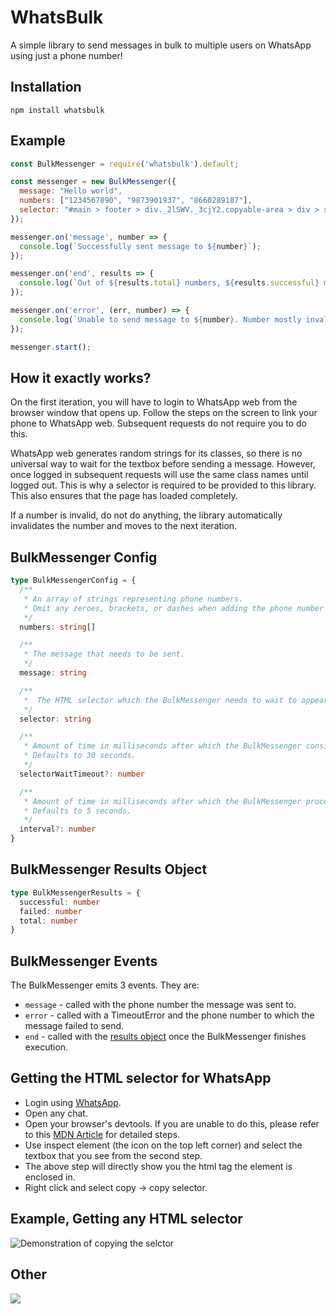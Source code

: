 # WhatsBulk

A simple library to send messages in bulk to multiple users on WhatsApp using just a phone number!

## Installation
```
npm install whatsbulk
```

## Example
```js
const BulkMessenger = require('whatsbulk').default;

const messenger = new BulkMessenger({
  message: "Hello world",
  numbers: ["1234567890", "9873901937", "8660289187"],
  selector: "#main > footer > div._2lSWV._3cjY2.copyable-area > div > span:nth-child(2) > div > div._1VZX7 > div._3Uu1_ > div > div.to2l77zo.gfz4du6o.ag5g9lrv.bze30y65.kao4egtt > p"
});

messenger.on('message', number => {
  console.log(`Successfully sent message to ${number}`);
});

messenger.on('end', results => {
  console.log(`Out of ${results.total} numbers, ${results.successful} message(s) was/were sent and ${results.failed} failed to send`);
});

messenger.on('error', (err, number) => {
  console.log(`Unable to send message to ${number}. Number mostly invalid.`, err);
});

messenger.start();
```
## How it exactly works?
On the first iteration, you will have to login to WhatsApp web from the browser window that opens up. Follow the steps on the screen to link your phone to WhatsApp web. Subsequent requests do not require you to do this.

WhatsApp web generates random strings for its classes, so there is no universal way to wait for the textbox before sending a message. However, once logged in subsequent requests will use the same class names until logged out. This is why a selector is required to be provided to this library. This also ensures that the page has loaded completely. 

If a number is invalid, do not do anything, the library automatically invalidates the number and moves to the next iteration.

## BulkMessenger Config
```ts
type BulkMessengerConfig = {
  /**
   * An array of strings representing phone numbers.
   * Omit any zeroes, brackets, or dashes when adding the phone number in international format.
   */
  numbers: string[]

  /**
   * The message that needs to be sent.
   */
  message: string

  /**
   *  The HTML selector which the BulkMessenger needs to wait to appear in the DOM before sending the message.
   */
  selector: string

  /**
   * Amount of time in milliseconds after which the BulkMessenger considers the selector to be invalid.
   * Defaults to 30 seconds.
   */
  selectorWaitTimeout?: number

  /**
   * Amount of time in milliseconds after which the BulkMessenger proceeds to the next iteration.
   * Defaults to 5 seconds.
   */
  interval?: number
}
```
## BulkMessenger Results Object
```ts
type BulkMessengerResults = {
  successful: number
  failed: number
  total: number
} 
```

## BulkMessenger Events
The BulkMessenger emits 3 events. They are:
- `message` - called with the phone number the message was sent to. 
- `error` - called with a TimeoutError and the phone number to which the message failed to send.  
- `end` - called with the [results object](#bulkmessenger-results-object) once the BulkMessenger finishes execution.

## Getting the HTML selector for WhatsApp
- Login using [WhatsApp](https://web.whatsapp.com).
- Open any chat.
- Open your browser's devtools. If you are unable to do this, please refer to this [MDN Article](https://developer.mozilla.org/en-US/docs/Learn/Common_questions/Tools_and_setup/What_are_browser_developer_tools#how_to_open_the_devtools_in_your_browser) for detailed steps.
- Use inspect element (the icon on the top left corner) and select the textbox that you see from the second step.
- The above step will directly show you the html tag the element is enclosed in. 
- Right click and select copy -> copy selector.

## Example, Getting any HTML selector
![Demonstration of copying the selctor](https://i.imgur.com/WGDZJFZ.gif)

## Other
<a href="https://www.buymeacoffee.com/sohan0884"><img src="https://img.buymeacoffee.com/button-api/?text=Buy me a coffee&emoji=&slug=sohan0884&button_colour=FF5F5F&font_colour=ffffff&font_family=Cookie&outline_colour=000000&coffee_colour=FFDD00" /></a>
